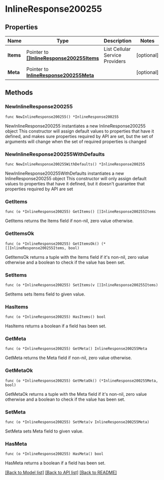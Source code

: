 # InlineResponse200255

## Properties

Name | Type | Description | Notes
------------ | ------------- | ------------- | -------------
**Items** | Pointer to [**[]InlineResponse200255Items**](InlineResponse200255Items.md) | List Cellular Service Providers | [optional] 
**Meta** | Pointer to [**InlineResponse200255Meta**](InlineResponse200255Meta.md) |  | [optional] 

## Methods

### NewInlineResponse200255

`func NewInlineResponse200255() *InlineResponse200255`

NewInlineResponse200255 instantiates a new InlineResponse200255 object
This constructor will assign default values to properties that have it defined,
and makes sure properties required by API are set, but the set of arguments
will change when the set of required properties is changed

### NewInlineResponse200255WithDefaults

`func NewInlineResponse200255WithDefaults() *InlineResponse200255`

NewInlineResponse200255WithDefaults instantiates a new InlineResponse200255 object
This constructor will only assign default values to properties that have it defined,
but it doesn't guarantee that properties required by API are set

### GetItems

`func (o *InlineResponse200255) GetItems() []InlineResponse200255Items`

GetItems returns the Items field if non-nil, zero value otherwise.

### GetItemsOk

`func (o *InlineResponse200255) GetItemsOk() (*[]InlineResponse200255Items, bool)`

GetItemsOk returns a tuple with the Items field if it's non-nil, zero value otherwise
and a boolean to check if the value has been set.

### SetItems

`func (o *InlineResponse200255) SetItems(v []InlineResponse200255Items)`

SetItems sets Items field to given value.

### HasItems

`func (o *InlineResponse200255) HasItems() bool`

HasItems returns a boolean if a field has been set.

### GetMeta

`func (o *InlineResponse200255) GetMeta() InlineResponse200255Meta`

GetMeta returns the Meta field if non-nil, zero value otherwise.

### GetMetaOk

`func (o *InlineResponse200255) GetMetaOk() (*InlineResponse200255Meta, bool)`

GetMetaOk returns a tuple with the Meta field if it's non-nil, zero value otherwise
and a boolean to check if the value has been set.

### SetMeta

`func (o *InlineResponse200255) SetMeta(v InlineResponse200255Meta)`

SetMeta sets Meta field to given value.

### HasMeta

`func (o *InlineResponse200255) HasMeta() bool`

HasMeta returns a boolean if a field has been set.


[[Back to Model list]](../README.md#documentation-for-models) [[Back to API list]](../README.md#documentation-for-api-endpoints) [[Back to README]](../README.md)


